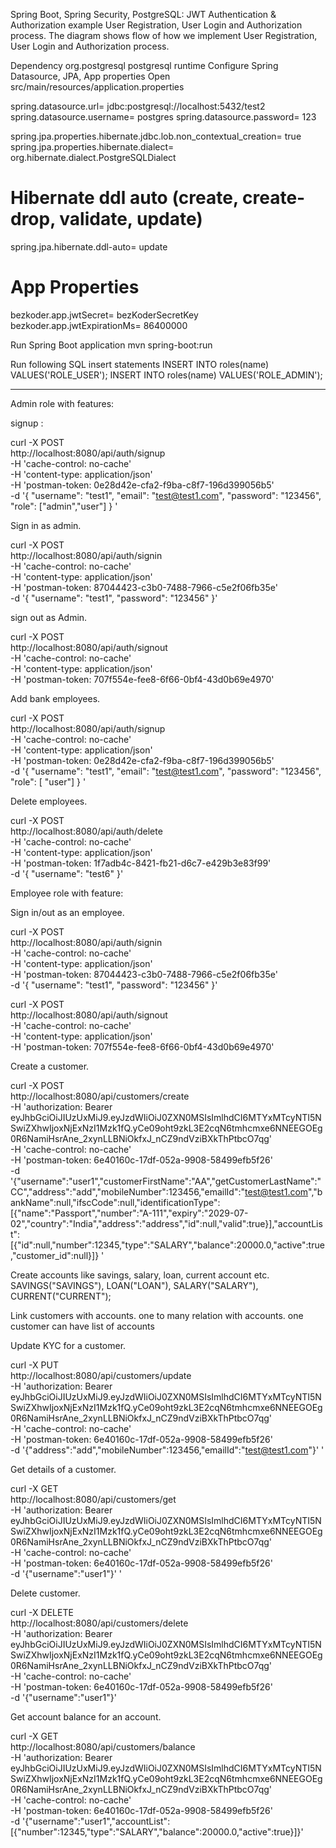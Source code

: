 Spring Boot, Spring Security, PostgreSQL: JWT Authentication & Authorization example
User Registration, User Login and Authorization process.
The diagram shows flow of how we implement User Registration, User Login and Authorization process.

Dependency
<dependency>
  <groupId>org.postgresql</groupId>
  <artifactId>postgresql</artifactId>
  <scope>runtime</scope>
</dependency>
Configure Spring Datasource, JPA, App properties
Open src/main/resources/application.properties

spring.datasource.url= jdbc:postgresql://localhost:5432/test2
spring.datasource.username= postgres
spring.datasource.password= 123

spring.jpa.properties.hibernate.jdbc.lob.non_contextual_creation= true
spring.jpa.properties.hibernate.dialect= org.hibernate.dialect.PostgreSQLDialect

# Hibernate ddl auto (create, create-drop, validate, update)
spring.jpa.hibernate.ddl-auto= update

# App Properties
bezkoder.app.jwtSecret= bezKoderSecretKey
bezkoder.app.jwtExpirationMs= 86400000

Run Spring Boot application
mvn spring-boot:run

Run following SQL insert statements
INSERT INTO roles(name) VALUES('ROLE_USER');
INSERT INTO roles(name) VALUES('ROLE_ADMIN');



---------------------

Admin role with features:

signup :

curl -X POST \
  http://localhost:8080/api/auth/signup \
  -H 'cache-control: no-cache' \
  -H 'content-type: application/json' \
  -H 'postman-token: 0e28d42e-cfa2-f9ba-c8f7-196d399056b5' \
  -d '{
	"username": "test1",
	"email": "test@test1.com",
	"password": "123456",
	"role": ["admin","user"]
} '

Sign in as admin.

curl -X POST \
  http://localhost:8080/api/auth/signin \
  -H 'cache-control: no-cache' \
  -H 'content-type: application/json' \
  -H 'postman-token: 87044423-c3b0-7488-7966-c5e2f06fb35e' \
  -d '{
	"username": "test1",
	"password": "123456"
}'

sign out as Admin.

curl -X POST \
  http://localhost:8080/api/auth/signout \
  -H 'cache-control: no-cache' \
  -H 'content-type: application/json' \
  -H 'postman-token: 707f554e-fee8-6f66-0bf4-43d0b69e4970'


Add bank employees.

curl -X POST \
  http://localhost:8080/api/auth/signup \
  -H 'cache-control: no-cache' \
  -H 'content-type: application/json' \
  -H 'postman-token: 0e28d42e-cfa2-f9ba-c8f7-196d399056b5' \
  -d '{
	"username": "test1",
	"email": "test@test1.com",
	"password": "123456",
	"role": [ "user"]
} '


Delete employees.

curl -X POST \
  http://localhost:8080/api/auth/delete \
  -H 'cache-control: no-cache' \
  -H 'content-type: application/json' \
  -H 'postman-token: 1f7adb4c-8421-fb21-d6c7-e429b3e83f99' \
  -d '{
	"username": "test6"
}'


Employee role with feature:

Sign in/out as an employee. 

curl -X POST \
  http://localhost:8080/api/auth/signin \
  -H 'cache-control: no-cache' \
  -H 'content-type: application/json' \
  -H 'postman-token: 87044423-c3b0-7488-7966-c5e2f06fb35e' \
  -d '{
	"username": "test1",
	"password": "123456"
}'

curl -X POST \
  http://localhost:8080/api/auth/signout \
  -H 'cache-control: no-cache' \
  -H 'content-type: application/json' \
  -H 'postman-token: 707f554e-fee8-6f66-0bf4-43d0b69e4970'

Create a customer.

curl -X POST \
  http://localhost:8080/api/customers/create \
  -H 'authorization: Bearer eyJhbGciOiJIUzUxMiJ9.eyJzdWIiOiJ0ZXN0MSIsImlhdCI6MTYxMTcyNTI5NSwiZXhwIjoxNjExNzI1Mzk1fQ.yCe09oht9zkL3E2cqN6tmhcmxe6NNEEGOEg0R6NamiHsrAne_2xynLLBNiOkfxJ_nCZ9ndVziBXkThPtbcO7qg' \
  -H 'cache-control: no-cache' \
  -H 'postman-token: 6e40160c-17df-052a-9908-58499efb5f26' \
  -d '{"username":"user1","customerFirstName":"AA","getCustomerLastName":"CC","address":"add","mobileNumber":123456,"emailId":"test@test1.com","bankName":null,"ifscCode":null,"identificationType":[{"name":"Passport","number":"A-111","expiry":"2029-07-02","country":"India","address":"address","id":null,"valid":true}],"accountList":[{"id":null,"number":12345,"type":"SALARY","balance":20000.0,"active":true,"customer_id":null}]}
'

Create accounts like savings, salary, loan, current account etc.
    SAVINGS("SAVINGS"),
    LOAN("LOAN"),
    SALARY("SALARY"),
    CURRENT("CURRENT");

Link customers with accounts.
one to many relation with accounts.
one customer can have list of accounts

Update KYC for a customer.

curl -X PUT \
  http://localhost:8080/api/customers/update \
  -H 'authorization: Bearer eyJhbGciOiJIUzUxMiJ9.eyJzdWIiOiJ0ZXN0MSIsImlhdCI6MTYxMTcyNTI5NSwiZXhwIjoxNjExNzI1Mzk1fQ.yCe09oht9zkL3E2cqN6tmhcmxe6NNEEGOEg0R6NamiHsrAne_2xynLLBNiOkfxJ_nCZ9ndVziBXkThPtbcO7qg' \
  -H 'cache-control: no-cache' \
  -H 'postman-token: 6e40160c-17df-052a-9908-58499efb5f26' \
  -d '{"address":"add","mobileNumber":123456,"emailId":"test@test1.com"}'
'

Get details of a customer.

curl -X GET \
  http://localhost:8080/api/customers/get \
  -H 'authorization: Bearer eyJhbGciOiJIUzUxMiJ9.eyJzdWIiOiJ0ZXN0MSIsImlhdCI6MTYxMTcyNTI5NSwiZXhwIjoxNjExNzI1Mzk1fQ.yCe09oht9zkL3E2cqN6tmhcmxe6NNEEGOEg0R6NamiHsrAne_2xynLLBNiOkfxJ_nCZ9ndVziBXkThPtbcO7qg' \
  -H 'cache-control: no-cache' \
  -H 'postman-token: 6e40160c-17df-052a-9908-58499efb5f26' \
  -d '{"username":"user1"}'
'

Delete customer.

curl -X DELETE \
  http://localhost:8080/api/customers/delete \
  -H 'authorization: Bearer eyJhbGciOiJIUzUxMiJ9.eyJzdWIiOiJ0ZXN0MSIsImlhdCI6MTYxMTcyNTI5NSwiZXhwIjoxNjExNzI1Mzk1fQ.yCe09oht9zkL3E2cqN6tmhcmxe6NNEEGOEg0R6NamiHsrAne_2xynLLBNiOkfxJ_nCZ9ndVziBXkThPtbcO7qg' \
  -H 'cache-control: no-cache' \
  -H 'postman-token: 6e40160c-17df-052a-9908-58499efb5f26' \
  -d '{"username":"user1"}'

Get account balance for an account.

curl -X GET \
  http://localhost:8080/api/customers/balance \
  -H 'authorization: Bearer eyJhbGciOiJIUzUxMiJ9.eyJzdWIiOiJ0ZXN0MSIsImlhdCI6MTYxMTcyNTI5NSwiZXhwIjoxNjExNzI1Mzk1fQ.yCe09oht9zkL3E2cqN6tmhcmxe6NNEEGOEg0R6NamiHsrAne_2xynLLBNiOkfxJ_nCZ9ndVziBXkThPtbcO7qg' \
  -H 'cache-control: no-cache' \
  -H 'postman-token: 6e40160c-17df-052a-9908-58499efb5f26' \
  -d '{"username":"user1","accountList":[{"number":12345,"type":"SALARY","balance":20000.0,"active":true}]}'

